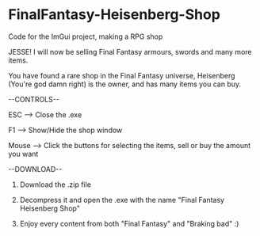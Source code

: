 # FinalFantasy-Heisenberg-Shop
Code for the ImGui project, making a RPG shop

JESSE! I will now be selling Final Fantasy armours, swords and many more items.

You have found a rare shop in the Final Fantasy universe, Heisenberg (You're god damn right) is the owner, and has many items you can buy.

--CONTROLS--

ESC --> Close the .exe

F1 --> Show/Hide the shop window

Mouse --> Click the buttons for selecting the items, sell or buy the amount you want

--DOWNLOAD--
1) Download the .zip file

2) Decompress it and open the .exe with the name "Final Fantasy Heisenberg Shop"

3) Enjoy every content from both "Final Fantasy" and "Braking bad" :)